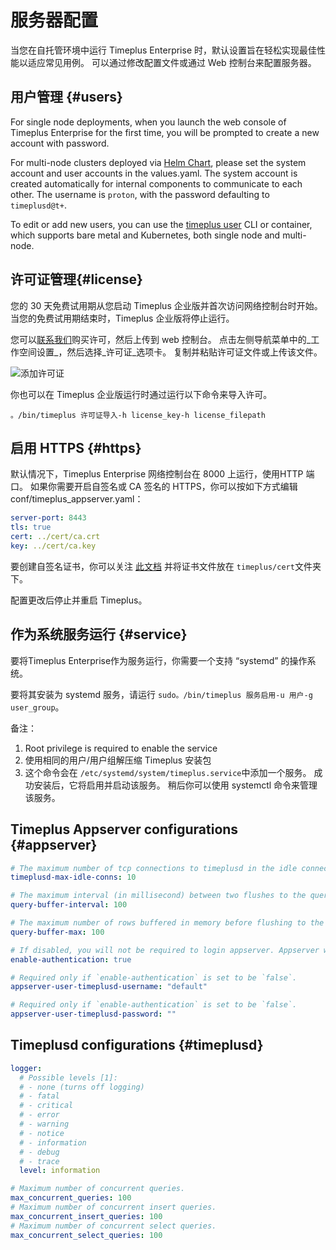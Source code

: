 # 服务器配置

当您在自托管环境中运行 Timeplus Enterprise 时，默认设置旨在轻松实现最佳性能以适应常见用例。 可以通过修改配置文件或通过 Web 控制台来配置服务器。

## 用户管理 {#users}

For single node deployments, when you launch the web console of Timeplus Enterprise for the first time, you will be prompted to create a new account with password.

For multi-node clusters deployed via [Helm Chart](/k8s-helm), please set the system account and user accounts in the values.yaml. The system account is created automatically for internal components to communicate to each other. The username is `proton`, with the password defaulting to `timeplusd@t+`.

To edit or add new users, you can use the [timeplus user](/cli-user) CLI or container, which supports bare metal and Kubernetes, both single node and multi-node.

## 许可证管理{#license}

您的 30 天免费试用期从您启动 Timeplus 企业版并首次访问网络控制台时开始。 当您的免费试用期结束时，Timeplus 企业版将停止运行。

您可以[联系我们](mailto:support@timeplus.com)购买许可，然后上传到 web 控制台。 点击左侧导航菜单中的_工作空间设置_，然后选择_许可证_选项卡。 复制并粘贴许可证文件或上传该文件。

![添加许可证](/img/add_license.png)

你也可以在 Timeplus 企业版运行时通过运行以下命令来导入许可。

```
。/bin/timeplus 许可证导入-h license_key-h license_filepath
```

## 启用 HTTPS {#https}

默认情况下，Timeplus Enterprise 网络控制台在 8000 上运行，使用HTTP 端口。 如果你需要开启自签名或 CA 签名的 HTTPS，你可以按如下方式编辑 conf/timeplus_appserver.yaml：

```yaml
server-port: 8443
tls: true
cert: ../cert/ca.crt
key: ../cert/ca.key
```

要创建自签名证书，你可以关注 [此文档](https://access.redhat.com/documentation/en-us/red_hat_enterprise_linux/8/html/securing_networks/creating-and-managing-tls-keys-and-certificates_securing-networks) 并将证书文件放在 `timeplus/cert`文件夹下。

配置更改后停止并重启 Timeplus。

## 作为系统服务运行 {#service}

要将Timeplus Enterprise作为服务运行，你需要一个支持 “systemd” 的操作系统。

要将其安装为 systemd 服务，请运行 `sudo。/bin/timeplus 服务启用-u 用户-g user_group`。

备注：

1. Root privilege is required to enable the service
2. 使用相同的用户/用户组解压缩 Timeplus 安装包
3. 这个命令会在 `/etc/systemd/system/timeplus.service`中添加一个服务。 成功安装后，它将启用并启动该服务。 稍后你可以使用 systemctl 命令来管理该服务。

## Timeplus Appserver configurations {#appserver}

```yaml
# The maximum number of tcp connections to timeplusd in the idle connection pool
timeplusd-max-idle-conns: 10

# The maximum interval (in millisecond) between two flushes to the query SSE channel.
query-buffer-interval: 100

# The maximum number of rows buffered in memory before flushing to the query SSE channel.
query-buffer-max: 100

# If disabled, you will not be required to login appserver. Appserver will always behaviour as the timeplusd user configured in `appserver-user-timeplusd-username`
enable-authentication: true

# Required only if `enable-authentication` is set to be `false`.
appserver-user-timeplusd-username: "default"

# Required only if `enable-authentication` is set to be `false`.
appserver-user-timeplusd-password: ""
```

## Timeplusd configurations {#timeplusd}

```yaml
logger:
  # Possible levels [1]:
  # - none (turns off logging)
  # - fatal
  # - critical
  # - error
  # - warning
  # - notice
  # - information
  # - debug
  # - trace
  level: information

# Maximum number of concurrent queries.
max_concurrent_queries: 100
# Maximum number of concurrent insert queries.
max_concurrent_insert_queries: 100
# Maximum number of concurrent select queries.
max_concurrent_select_queries: 100
```
